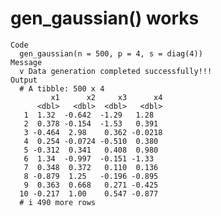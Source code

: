 # gen_gaussian() works

    Code
      gen_gaussian(n = 500, p = 4, s = diag(4))
    Message
      v Data generation completed successfully!!!
    Output
      # A tibble: 500 x 4
             x1      x2     x3      x4
          <dbl>   <dbl>  <dbl>   <dbl>
       1  1.32  -0.642  -1.29   1.28  
       2  0.378 -0.154  -1.53   0.391 
       3 -0.464  2.98    0.362 -0.0218
       4  0.254 -0.0724 -0.510  0.380 
       5 -0.312  0.341   0.408  0.980 
       6  1.34  -0.997  -0.151 -1.33  
       7  0.348  0.372   0.110  0.136 
       8 -0.879  1.25   -0.196 -0.895 
       9  0.363  0.668   0.271 -0.425 
      10 -0.217  1.00    0.547 -0.877 
      # i 490 more rows

